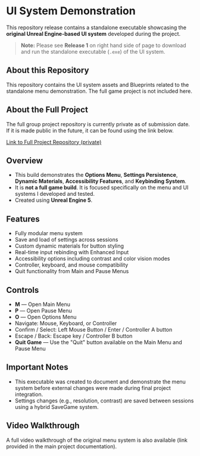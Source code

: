 # UI System Demonstration

This repository release contains a standalone executable showcasing the **original Unreal Engine-based UI system** developed during the project.

> **Note:** Please see **Release 1** on right hand side of page to download and run the standalone executable (`.exe`) of the UI system.

## About this Repository
This repository contains the UI system assets and Blueprints related to the standalone menu demonstration. The full game project is not included here.

## About the Full Project
The full group project repository is currently private as of submission date. If it is made public in the future, it can be found using the link below.

[Link to Full Project Repository (private)](https://github.com/University-for-the-Creative-Arts/The-Last-Drop.git)


## Overview
- This build demonstrates the **Options Menu**, **Settings Persistence**, **Dynamic Materials**, **Accessibility Features**, and **Keybinding System**.
- It is **not a full game build**. It is focused specifically on the menu and UI systems I developed and tested.
- Created using **Unreal Engine 5**.

## Features
- Fully modular menu system
- Save and load of settings across sessions
- Custom dynamic materials for button styling
- Real-time input rebinding with Enhanced Input
- Accessibility options including contrast and color vision modes
- Controller, keyboard, and mouse compatibility
- Quit functionality from Main and Pause Menus

## Controls
- **M** — Open Main Menu
- **P** — Open Pause Menu
- **O** — Open Options Menu
- Navigate: Mouse, Keyboard, or Controller
- Confirm / Select: Left Mouse Button / Enter / Controller A button
- Escape / Back: Escape key / Controller B button
- **Quit Game** — Use the "Quit" button available on the Main Menu and Pause Menu

## Important Notes
- This executable was created to document and demonstrate the menu system before external changes were made during final project integration.
- Settings changes (e.g., resolution, contrast) are saved between sessions using a hybrid SaveGame system.

## Video Walkthrough
A full video walkthrough of the original menu system is also available (link provided in the main project documentation).
